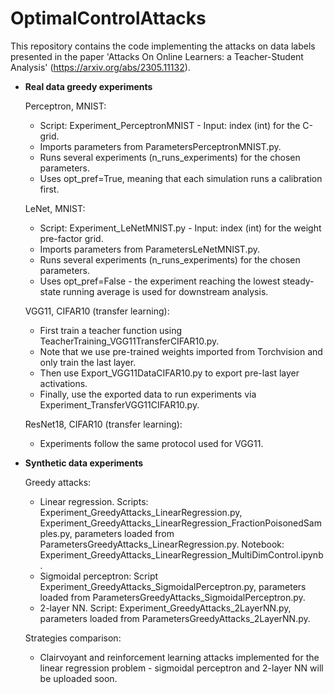 # OptimalControlAttacks

This repository contains the code implementing the attacks on data labels presented in the paper 'Attacks On Online Learners: a Teacher-Student Analysis' (https://arxiv.org/abs/2305.11132).

- **Real data greedy experiments**
  	
	Perceptron, MNIST:

	* Script: Experiment_PerceptronMNIST - Input: index (int) for the C-grid.
	*	Imports parameters from ParametersPerceptronMNIST.py.
	*	Runs several experiments (n_runs_experiments) for the chosen parameters.
	*	Uses opt_pref=True, meaning that each simulation runs a calibration first.

	LeNet, MNIST:

	* Script: Experiment_LeNetMNIST.py - Input: index (int) for the weight pre-factor grid.
	* 	Imports parameters from ParametersLeNetMNIST.py.
	* 	Runs several experiments (n_runs_experiments) for the chosen parameters.
	* 	Uses opt_pref=False - the experiment reaching the lowest steady-state running average is used for downstream analysis.

	VGG11, CIFAR10 (transfer learning):

	* First train a teacher function using TeacherTraining_VGG11TransferCIFAR10.py.
	* Note that we use pre-trained weights imported from Torchvision and only train the last layer.
	* Then use Export_VGG11DataCIFAR10.py to export pre-last layer activations.
	* Finally, use the exported data to run experiments via Experiment_TransferVGG11CIFAR10.py.

	ResNet18, CIFAR10 (transfer learning):

	* Experiments follow the same protocol used for VGG11.
  

- **Synthetic data experiments**

  	Greedy attacks: 
	
	* Linear regression. Scripts: Experiment_GreedyAttacks_LinearRegression.py, Experiment_GreedyAttacks_LinearRegression_FractionPoisonedSamples.py, parameters loaded from ParametersGreedyAttacks_LinearRegression.py. Notebook: Experiment_GreedyAttacks_LinearRegression_MultiDimControl.ipynb.
	* Sigmoidal perceptron: Script Experiment_GreedyAttacks_SigmoidalPerceptron.py, parameters loaded from ParametersGreedyAttacks_SigmoidalPerceptron.py.
	* 2-layer NN. Script: Experiment_GreedyAttacks_2LayerNN.py, parameters loaded from ParametersGreedyAttacks_2LayerNN.py.
	
	Strategies comparison:
	
	* Clairvoyant and reinforcement learning attacks implemented for the linear regression problem - sigmoidal perceptron and 2-layer NN will be uploaded soon. 
